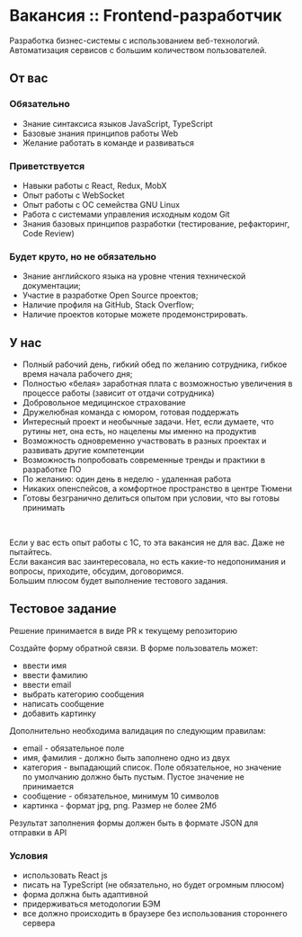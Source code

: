 # Вакансия :: Frontend-разработчик

Разработка бизнес-системы с использованием веб-технологий. Автоматизация сервисов с большим количеством пользователей.

## От вас

### Обязательно

- Знание синтаксиса языков JavaScript, TypeScript
- Базовые знания принципов работы Web
- Желание работать в команде и развиваться

### Приветствуется

- Навыки работы с React, Redux, MobX
- Опыт работы с WebSocket
- Опыт работы с ОС семейства GNU Linux
- Работа с системами управления исходным кодом Git
- Знания базовых принципов разработки (тестирование, рефакторинг, Code Review)

### Будет круто, но не обязательно

- Знание английского языка на уровне чтения технической документации;
- Участие в разработке Open Source проектов;
- Наличие профиля на GitHub, Stack Overflow;
- Наличие проектов которые можете продемонстрировать.

## У нас

- Полный рабочий день, гибкий обед по желанию сотрудника, гибкое время начала рабочего дня;
- Полностью «белая» заработная плата с возможностью увеличения в процессе работы (зависит от отдачи сотрудника)
- Добровольное медицинское страхование
- Дружелюбная команда с юмором, готовая поддержать
- Интересный проект и необычные задачи. Нет, если думаете, что рутины нет, она есть, но нацелены мы именно на продуктив
- Возможность одновременно участвовать в разных проектах и развивать другие компетенции
- Возможность попробовать современные тренды и практики в разработке ПО
- По желанию: один день в неделю - удаленная работа
- Никаких опенспейсов, а комфортное пространство в центре Тюмени
- Готовы безгранично делиться опытом при условии, что вы готовы принимать

&nbsp;  

Если у вас есть опыт работы с 1С, то эта вакансия не для вас. Даже не пытайтесь.  
Если вакансия вас заинтересовала, но есть какие-то недопонимания и вопросы, приходите, обсудим, договоримся.  
Большим плюсом будет выполнение тестового задания.

## Тестовое задание

Решение принимается в виде PR к текущему репозиторию

Создайте форму обратной связи.
В форме пользователь может:

- ввести имя
- ввести фамилию
- ввести email
- выбрать категорию сообщения
- написать сообщение
- добавить картинку

Дополнительно необходима валидация по следующим правилам:

- email - обязательное поле
- имя, фамилия - должно быть заполнено одно из двух
- категория - выпадающий список. Поле обязательное, но значение по умолчанию должно быть пустым. Пустое значение не принимается
- сообщение - обязательное, минимум 10 символов
- картинка - формат jpg, png. Размер не более 2Мб

Результат заполнения формы должен быть в формате JSON для отправки в API

### Условия

- использовать React js
- писать на TypeScript (не обязательно, но будет огромным плюсом)
- форма должна быть адаптивной
- придерживаться методологии БЭМ
- все должно происходить в браузере без использования стороннего сервера
